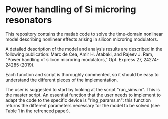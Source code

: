 # Power handling of Si microring resonators

This repository contains the matlab code to solve the time-domain nonlinear model describing nonlinear effects arising in silicon microring modulators.

A detailed description of the model and analysis results are described in the following publication:
Marc de Cea, Amir H. Atabaki, and Rajeev J. Ram, "Power handling of silicon microring modulators," Opt. Express 27, 24274-24285 (2019).

Each function and script is thoroughly commented, so it should be easy to understand the different pieces of the implementation.

The user is suggested to start by looking at the script "run_sims.m". This is the master script. An essential function that the user needs to implement to adapt the code to the specific device is "ring_params.m": this function returns the different parameters necessary for the model to be solved (see Table 1 in the refrenced paper).
